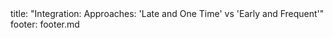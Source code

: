 <frontmatter>
title: "Integration: Approaches: 'Late and One Time' vs 'Early and Frequent'"
footer: footer.md
</frontmatter>

<include src="unit-inPage-asFlat.md" boilerplate />